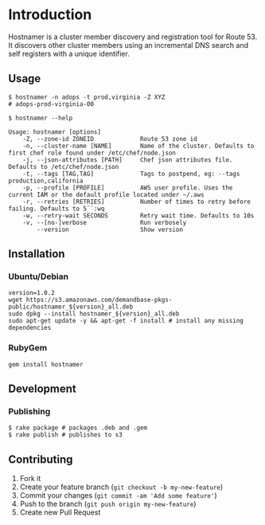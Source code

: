 # Introduction

Hostnamer is a cluster member discovery and registration tool for Route 53. It discovers other cluster members using an incremental DNS search and self registers with a unique identifier.

## Usage

```
$ hostnamer -n adops -t prod,virginia -Z XYZ
# adops-prod-virginia-00

$ hostnamer --help

Usage: hostnamer [options]
    -Z, --zone-id ZONEID             Route 53 zone id
    -n, --cluster-name [NAME]        Name of the cluster. Defaults to first chef role found under /etc/chef/node.json
    -j, --json-attributes [PATH]     Chef json attributes file. Defaults to /etc/chef/node.json
    -t, --tags [TAG,TAG]             Tags to postpend, eg: --tags production,california
    -p, --profile [PROFILE]          AWS user profile. Uses the current IAM or the default profile located under ~/.aws
    -r, --retries [RETRIES]          Number of times to retry before failing. Defaults to 5``:wq
    -w, --retry-wait SECONDS         Retry wait time. Defaults to 10s
    -v, --[no-]verbose               Run verbosely
        --version                    Show version
```

## Installation

### Ubuntu/Debian

```
version=1.0.2
wget https://s3.amazonaws.com/demandbase-pkgs-public/hostnamer_${version}_all.deb
sudo dpkg --install hostnamer_${version}_all.deb
sudo apt-get update -y && apt-get -f install # install any missing dependencies
```

### RubyGem

```
gem install hostnamer
```

## Development

### Publishing

```
$ rake package # packages .deb and .gem
$ rake publish # publishes to s3
```

## Contributing

1. Fork it
2. Create your feature branch (`git checkout -b my-new-feature`)
3. Commit your changes (`git commit -am 'Add some feature'`)
4. Push to the branch (`git push origin my-new-feature`)
5. Create new Pull Request
